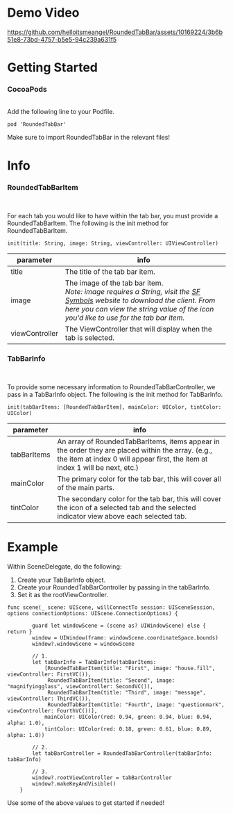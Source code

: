 # Demo Video
https://github.com/helloitsmeangel/RoundedTabBar/assets/10169224/3b6b51e8-73bd-4757-b5e5-94c239a631f5

# Getting Started
<h3>CocoaPods</h3> <br />
Add the following line to your Podfile.

```
pod 'RoundedTabBar'
```

Make sure to import RoundedTabBar in the relevant files!

# Info

<h3>RoundedTabBarItem</h3> <br />

For each tab you would like to have within the tab bar, you must provide a RoundedTabBarItem. The following is the init method for RoundedTabBarItem.
```
init(title: String, image: String, viewController: UIViewController)
```
| parameter | info |
| --- | --- |
| title | The title of the tab bar item. |
| image | The image of the tab bar item. <br /> _Note: image requires a String, visit the [SF Symbols](https://developer.apple.com/sf-symbols/) website to download the client. From here you can view the string value of the icon you'd like to use for the tab bar item._ |
| viewController | The ViewController that will display when the tab is selected. |


<h3>TabBarInfo</h3> <br />

To provide some necessary information to RoundedTabBarController, we pass in a TabBarInfo object. The following is the init method for TabBarInfo.
```
init(tabBarItems: [RoundedTabBarItem], mainColor: UIColor, tintColor: UIColor)
```

| parameter | info |
| --- | --- |
| tabBarItems | An array of RoundedTabBarItems, items appear in the order they are placed within the array. (e.g., the item at index 0 will appear first, the item at index 1 will be next, etc.) |
| mainColor | The primary color for the tab bar, this will cover all of the main parts. |
| tintColor | The secondary color for the tab bar, this will cover the icon of a selected tab and the selected indicator view above each selected tab. |

# Example
Within SceneDelegate, do the following:

1. Create your TabBarInfo object.
2. Create your RoundedTabBarController by passing in the tabBarInfo.
3. Set it as the rootViewController.
   
```
func scene(_ scene: UIScene, willConnectTo session: UISceneSession, options connectionOptions: UIScene.ConnectionOptions) {
        
        guard let windowScene = (scene as? UIWindowScene) else { return }
        window = UIWindow(frame: windowScene.coordinateSpace.bounds)
        window?.windowScene = windowScene

        // 1.
        let tabBarInfo = TabBarInfo(tabBarItems:
            [RoundedTabBarItem(title: "First", image: "house.fill", viewController: FirstVC()),
             RoundedTabBarItem(title: "Second", image: "magnifyingglass", viewController: SecondVC()),
             RoundedTabBarItem(title: "Third", image: "message", viewController: ThirdVC()),
             RoundedTabBarItem(title: "Fourth", image: "questionmark", viewController: FourthVC())],
            mainColor: UIColor(red: 0.94, green: 0.94, blue: 0.94, alpha: 1.0),
            tintColor: UIColor(red: 0.18, green: 0.61, blue: 0.89, alpha: 1.0))

        // 2.
        let tabBarController = RoundedTabBarController(tabBarInfo: tabBarInfo)

        // 3.
        window?.rootViewController = tabBarController
        window?.makeKeyAndVisible()
    }
```

Use some of the above values to get started if needed!

